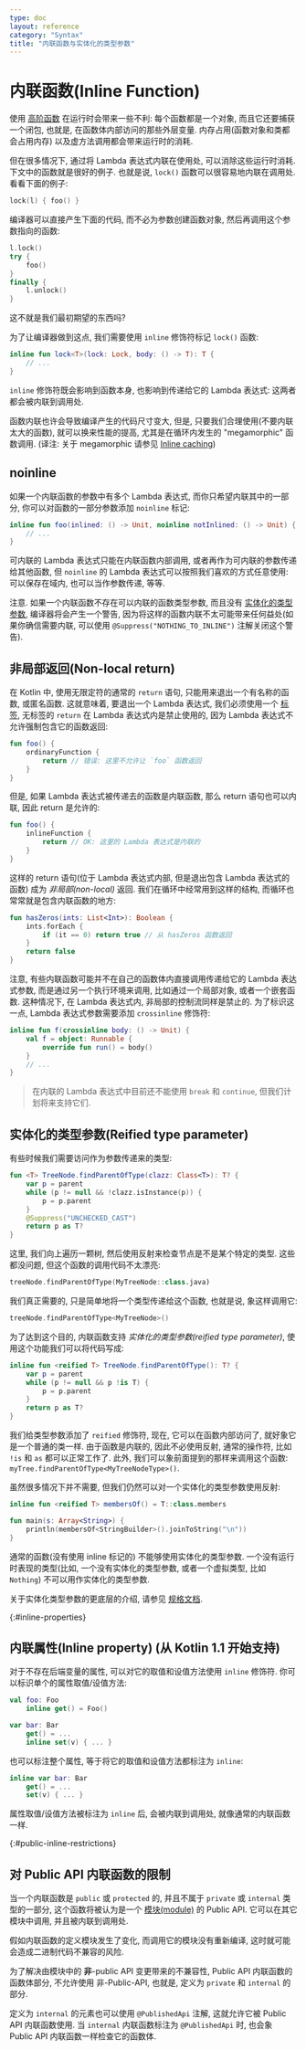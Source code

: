 ```yaml
---
type: doc
layout: reference
category: "Syntax"
title: "内联函数与实体化的类型参数"
---
```


# 内联函数(Inline Function)

使用 [高阶函数](lambdas.html) 在运行时会带来一些不利: 每个函数都是一个对象, 而且它还要捕获一个闭包, 也就是, 在函数体内部访问的那些外层变量.
内存占用(函数对象和类都会占用内存) 以及虚方法调用都会带来运行时的消耗.

但在很多情况下, 通过将 Lambda 表达式内联在使用处, 可以消除这些运行时消耗.
下文中的函数就是很好的例子. 也就是说, `lock()` 函数可以很容易地内联在调用处.
看看下面的例子:

``` kotlin
lock(l) { foo() }
```

编译器可以直接产生下面的代码, 而不必为参数创建函数对象, 然后再调用这个参数指向的函数:

``` kotlin
l.lock()
try {
    foo()
}
finally {
    l.unlock()
}
```

这不就是我们最初期望的东西吗?

为了让编译器做到这点, 我们需要使用 `inline` 修饰符标记 `lock()` 函数:

``` kotlin
inline fun lock<T>(lock: Lock, body: () -> T): T {
    // ...
}
```

`inline` 修饰符既会影响到函数本身, 也影响到传递给它的 Lambda 表达式: 这两者都会被内联到调用处.

函数内联也许会导致编译产生的代码尺寸变大, 但是, 只要我们合理使用(不要内联太大的函数), 就可以换来性能的提高, 尤其是在循环内发生的 "megamorphic" 函数调用.
(译注: 关于 megamorphic 请参见 [Inline caching](https://en.wikipedia.org/wiki/Inline_caching#Megamorphic_inline_caching))

## noinline

如果一个内联函数的参数中有多个 Lambda 表达式, 而你只希望内联其中的一部分, 你可以对函数的一部分参数添加 `noinline` 标记:

``` kotlin
inline fun foo(inlined: () -> Unit, noinline notInlined: () -> Unit) {
    // ...
}
```

可内联的 Lambda 表达式只能在内联函数内部调用, 或者再作为可内联的参数传递给其他函数, 但 `noinline` 的 Lambda 表达式可以按照我们喜欢的方式任意使用: 可以保存在域内, 也可以当作参数传递, 等等.

注意. 如果一个内联函数不存在可以内联的函数类型参数, 而且没有 [实体化的类型参数](#reified-type-parameters), 编译器将会产生一个警告, 因为将这样的函数内联不太可能带来任何益处(如果你确信需要内联, 可以使用 `@Suppress("NOTHING_TO_INLINE")` 注解关闭这个警告).

## 非局部返回(Non-local return)

在 Kotlin 中, 使用无限定符的通常的 `return` 语句, 只能用来退出一个有名称的函数, 或匿名函数.
这就意味着, 要退出一个 Lambda 表达式, 我们必须使用一个 [标签](returns.html#return-at-labels), 无标签的 `return` 在 Lambda 表达式内是禁止使用的, 因为 Lambda 表达式不允许强制包含它的函数返回:

``` kotlin
fun foo() {
    ordinaryFunction {
        return // 错误: 这里不允许让 `foo` 函数返回
    }
}
```

但是, 如果 Lambda 表达式被传递去的函数是内联函数, 那么 return 语句也可以内联, 因此 return 是允许的:

``` kotlin
fun foo() {
    inlineFunction {
        return // OK: 这里的 Lambda 表达式是内联的
    }
}
```

这样的 return 语句(位于 Lambda 表达式内部, 但是退出包含 Lambda 表达式的函数) 成为 *非局部(non-local)* 返回. 我们在循环中经常用到这样的结构, 而循环也常常就是包含内联函数的地方:

``` kotlin
fun hasZeros(ints: List<Int>): Boolean {
    ints.forEach {
        if (it == 0) return true // 从 hasZeros 函数返回
    }
    return false
}
```

注意, 有些内联函数可能并不在自己的函数体内直接调用传递给它的 Lambda 表达式参数, 而是通过另一个执行环境来调用, 比如通过一个局部对象, 或者一个嵌套函数. 这种情况下, 在 Lambda 表达式内, 非局部的控制流同样是禁止的. 为了标识这一点, Lambda 表达式参数需要添加 `crossinline` 修饰符:

``` kotlin
inline fun f(crossinline body: () -> Unit) {
    val f = object: Runnable {
        override fun run() = body()
    }
    // ...
}
```


> 在内联的 Lambda 表达式中目前还不能使用 `break` 和 `continue`, 但我们计划将来支持它们.

## 实体化的类型参数(Reified type parameter)

有些时候我们需要访问作为参数传递来的类型:

``` kotlin
fun <T> TreeNode.findParentOfType(clazz: Class<T>): T? {
    var p = parent
    while (p != null && !clazz.isInstance(p)) {
        p = p.parent
    }
    @Suppress("UNCHECKED_CAST")
    return p as T?
}
```

这里, 我们向上遍历一颗树, 然后使用反射来检查节点是不是某个特定的类型. 这些都没问题, 但这个函数的调用代码不太漂亮:

``` kotlin
treeNode.findParentOfType(MyTreeNode::class.java)
```

我们真正需要的, 只是简单地将一个类型传递给这个函数, 也就是说, 象这样调用它:

``` kotlin
treeNode.findParentOfType<MyTreeNode>()
```

为了达到这个目的, 内联函数支持 *实体化的类型参数(reified type parameter)*, 使用这个功能我们可以将代码写成:

``` kotlin
inline fun <reified T> TreeNode.findParentOfType(): T? {
    var p = parent
    while (p != null && p !is T) {
        p = p.parent
    }
    return p as T?
}
```

我们给类型参数添加了 `reified` 修饰符, 现在, 它可以在函数内部访问了, 就好象它是一个普通的类一样. 由于函数是内联的, 因此不必使用反射, 通常的操作符, 比如 `!is` 和 `as` 都可以正常工作了. 此外, 我们可以象前面提到的那样来调用这个函数: `myTree.findParentOfType<MyTreeNodeType>()`.

虽然很多情况下并不需要, 但我们仍然可以对一个实体化的类型参数使用反射:

``` kotlin
inline fun <reified T> membersOf() = T::class.members

fun main(s: Array<String>) {
    println(membersOf<StringBuilder>().joinToString("\n"))
}
```

通常的函数(没有使用 inline 标记的) 不能够使用实体化的类型参数.
一个没有运行时表现的类型(比如, 一个没有实体化的类型参数, 或者一个虚拟类型, 比如 `Nothing`) 不可以用作实体化的类型参数.

关于实体化类型参数的更底层的介绍, 请参见 [规格文档](https://github.com/JetBrains/kotlin/blob/master/spec-docs/reified-type-parameters.md).

{:#inline-properties}

## 内联属性(Inline property) (从 Kotlin 1.1 开始支持)

对于不存在后端变量的属性, 可以对它的取值和设值方法使用 `inline` 修饰符.
你可以标识单个的属性取值/设值方法:

``` kotlin
val foo: Foo
    inline get() = Foo()

var bar: Bar
    get() = ...
    inline set(v) { ... }
```

也可以标注整个属性, 等于将它的取值和设值方法都标注为 `inline`:

``` kotlin
inline var bar: Bar
    get() = ...
    set(v) { ... }
```

属性取值/设值方法被标注为 `inline` 后, 会被内联到调用处, 就像通常的内联函数一样.

{:#public-inline-restrictions}

## 对 Public API 内联函数的限制

当一个内联函数是 `public` 或 `protected` 的, 并且不属于 `private` 或 `internal` 类型的一部分, 这个函数将被认为是一个 [模块(module)](visibility-modifiers.html#modules) 的 Public API. 它可以在其它模块中调用, 并且被内联到调用处.

假如内联函数的定义模块发生了变化, 而调用它的模块没有重新编译, 这时就可能会造成二进制代码不兼容的风险.

为了解决由模块中的 **非**-public API 变更带来的不兼容性, Public API 内联函数的函数体部分, 不允许使用 非-Public-API, 也就是, 定义为 `private` 和 `internal` 的部分.

定义为 `internal` 的元素也可以使用 `@PublishedApi` 注解, 这就允许它被 Public API 内联函数使用. 当 `internal` 内联函数标注为 `@PublishedApi` 时, 也会象 Public API 内联函数一样检查它的函数体.
